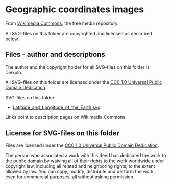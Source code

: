 # Geographic coordinates images

From [Wikimedia Commons](https://commons.wikimedia.org/wiki/Main_Page), the free media repository.

All SVG-files on this folder are copyrighted and licensed as described below.

## Files - author and descriptions

The author and the copyright holder for all SVG-files on this folder is 
Djexplo.

All SVG-files on this folder are licensed under the 
[CC0 1.0 Universal Public Domain Dedication](https://creativecommons.org/publicdomain/zero/1.0/deed.en).

SVG-files on this folder:
* [Latitude_and_Longitude_of_the_Earth.svg](https://commons.wikimedia.org/wiki/File:Latitude_and_Longitude_of_the_Earth.svg)

Links point to description pages on Wikimedia Commons.

## License for SVG-files on this folder

Files are licensed under the [CC0 1.0 Universal Public Domain Dedication](https://creativecommons.org/publicdomain/zero/1.0/deed.en).

The person who associated a work with this deed has dedicated the work to the
public domain by waiving all of their rights to the work worldwide under
copyright law, including all related and neighboring rights, to the extent
allowed by law. You can copy, modify, distribute and perform the work, even for
commercial purposes, all without asking permission.